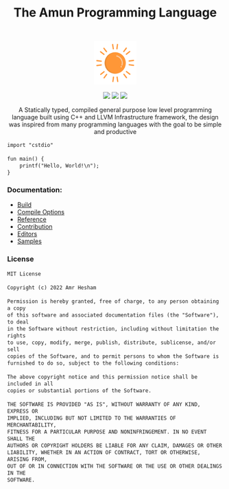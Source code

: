 <h1 align="center">The Amun Programming Language</h1></br>

<p align="center">
<img src="media/logo.svg" width="20%" height="20%"/>
</p>

<p align="center">
  <a target="_blank" href="https://github.com/amrdeveloper/amun/actions/workflows/docs.yml"><img src="https://github.com/amrdeveloper/amun/actions/workflows/docs.yaml/badge.svg"></a>
  <a target="_blank" href="https://makeapullrequest.com"><img src="https://img.shields.io/badge/PRs-welcome-brightgreen.svg"></a>
  <a target="_blank" href="./LICENSE.md"><img src="https://img.shields.io/github/license/amrdeveloper/amun"></a>
</p>

<p align="center">
A Statically typed, compiled general purpose low level programming language built using C++ and LLVM Infrastructure framework, the design was inspired from many programming languages with the goal to be simple and productive
</p>

```
import "cstdio"

fun main() {
    printf("Hello, World!\n");
}
```

### Documentation:
  - [Build](https://amrdeveloper.github.io/amun/build/)
  - [Compile Options](https://amrdeveloper.github.io/amun/compiler_options/)
  - [Reference](https://amrdeveloper.github.io/amun/)
  - [Contribution](https://amrdeveloper.github.io/amun/contribution/)
  - [Editors](editors)
  - [Samples](samples)

### License
```
MIT License

Copyright (c) 2022 Amr Hesham

Permission is hereby granted, free of charge, to any person obtaining a copy
of this software and associated documentation files (the "Software"), to deal
in the Software without restriction, including without limitation the rights
to use, copy, modify, merge, publish, distribute, sublicense, and/or sell
copies of the Software, and to permit persons to whom the Software is
furnished to do so, subject to the following conditions:

The above copyright notice and this permission notice shall be included in all
copies or substantial portions of the Software.

THE SOFTWARE IS PROVIDED "AS IS", WITHOUT WARRANTY OF ANY KIND, EXPRESS OR
IMPLIED, INCLUDING BUT NOT LIMITED TO THE WARRANTIES OF MERCHANTABILITY,
FITNESS FOR A PARTICULAR PURPOSE AND NONINFRINGEMENT. IN NO EVENT SHALL THE
AUTHORS OR COPYRIGHT HOLDERS BE LIABLE FOR ANY CLAIM, DAMAGES OR OTHER
LIABILITY, WHETHER IN AN ACTION OF CONTRACT, TORT OR OTHERWISE, ARISING FROM,
OUT OF OR IN CONNECTION WITH THE SOFTWARE OR THE USE OR OTHER DEALINGS IN THE
SOFTWARE.
```
